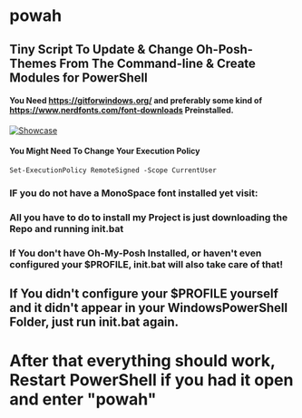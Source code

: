 # powah
## Tiny Script To Update & Change Oh-Posh-Themes From The Command-line & Create Modules for PowerShell
#### You Need https://gitforwindows.org/ and preferably some kind of https://www.nerdfonts.com/font-downloads Preinstalled.
[![Showcase](https://img.youtube.com/vi/btP_ThG7QKI/0.jpg)](https://www.youtube.com/watch?v=btP_ThG7QKI)
#### You Might Need To Change Your Execution Policy 
```
Set-ExecutionPolicy RemoteSigned -Scope CurrentUser
```
### IF you do not have a MonoSpace font installed yet visit: 
### All you have to do to install my Project is just downloading the Repo and running init.bat 
### If You don't have Oh-My-Posh Installed, or haven't even configured your $PROFILE, init.bat will also take care of that!
## If You didn't configure your $PROFILE yourself and it didn't appear in your WindowsPowerShell Folder, just run init.bat again.
# After that everything should work, Restart PowerShell if you had it open and enter "powah"
